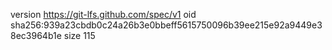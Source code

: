version https://git-lfs.github.com/spec/v1
oid sha256:939a23cbdb0c24a26b3e0bbeff5615750096b39ee215e92a9449e38ec3964b1e
size 115
